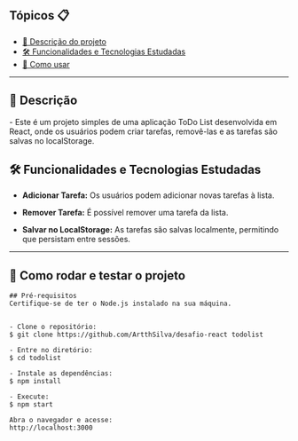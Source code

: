 <h2>Tópicos 📋</h2>

   <p>

   - [📖 Descrição do projeto](#-descrição)
   - [🛠️ Funcionalidades e Tecnologias Estudadas](#%EF%B8%8F-funcionalidades-e-tecnologias-estudadas)
   - [🤔 Como usar](#-como-rodar-e-testar-o-projeto)
   </p>

---

<h2>📖 Descrição</h2>

<p>
    -	Este é um projeto simples de uma aplicação ToDo List desenvolvida em React, onde os usuários podem criar tarefas, removê-las e as tarefas são salvas no localStorage.

</p>

 


<h2>🛠️ Funcionalidades e Tecnologias Estudadas</h2>

 
  - **Adicionar Tarefa:** Os usuários podem adicionar novas tarefas à lista.
- **Remover Tarefa:** É possível remover uma tarefa da lista.
- **Salvar no LocalStorage:** As tarefas são salvas localmente, permitindo que persistam entre sessões.



   </p>

---

<h2>🤔 Como rodar e testar o projeto</h2>

   ```
   ## Pré-requisitos
Certifique-se de ter o Node.js instalado na sua máquina.


   - Clone o repositório:
   $ git clone https://github.com/ArtthSilva/desafio-react todolist

   - Entre no diretório:
   $ cd todolist

   - Instale as dependências:
   $ npm install

   - Execute:
   $ npm start

   Abra o navegador e acesse: 
   http://localhost:3000

   ```

 
 